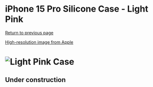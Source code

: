 # iPhone 15 Pro Silicone Case - Light Pink

[Return to previous page](/iphone_15)

[High-resolution image from Apple](https://store.storeimages.cdn-apple.com/8756/as-images.apple.com/is//MT1F3?wid=4500&hei=4500&fmt=png)

# ![Light Pink Case](/everyphone/MT1F3.png)

## Under construction
